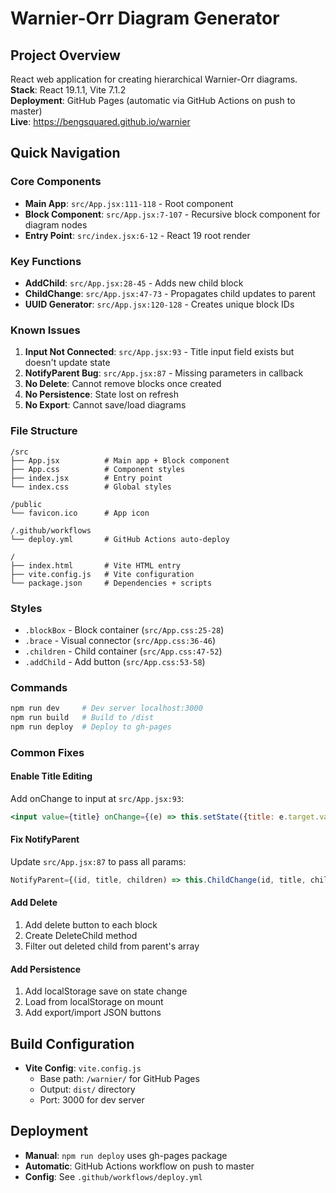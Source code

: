 # Warnier-Orr Diagram Generator

## Project Overview
React web application for creating hierarchical Warnier-Orr diagrams.  
**Stack**: React 19.1.1, Vite 7.1.2  
**Deployment**: GitHub Pages (automatic via GitHub Actions on push to master)  
**Live**: https://bengsquared.github.io/warnier

## Quick Navigation

### Core Components
- **Main App**: `src/App.jsx:111-118` - Root component
- **Block Component**: `src/App.jsx:7-107` - Recursive block component for diagram nodes
- **Entry Point**: `src/index.jsx:6-12` - React 19 root render

### Key Functions
- **AddChild**: `src/App.jsx:28-45` - Adds new child block
- **ChildChange**: `src/App.jsx:47-73` - Propagates child updates to parent
- **UUID Generator**: `src/App.jsx:120-128` - Creates unique block IDs

### Known Issues
1. **Input Not Connected**: `src/App.jsx:93` - Title input field exists but doesn't update state
2. **NotifyParent Bug**: `src/App.jsx:87` - Missing parameters in callback
3. **No Delete**: Cannot remove blocks once created
4. **No Persistence**: State lost on refresh
5. **No Export**: Cannot save/load diagrams

### File Structure
```
/src
├── App.jsx          # Main app + Block component
├── App.css          # Component styles
├── index.jsx        # Entry point
└── index.css        # Global styles

/public
└── favicon.ico      # App icon

/.github/workflows
└── deploy.yml       # GitHub Actions auto-deploy

/
├── index.html       # Vite HTML entry
├── vite.config.js   # Vite configuration
└── package.json     # Dependencies + scripts
```

### Styles
- `.blockBox` - Block container (`src/App.css:25-28`)
- `.brace` - Visual connector (`src/App.css:36-46`)
- `.children` - Child container (`src/App.css:47-52`)
- `.addChild` - Add button (`src/App.css:53-58`)

### Commands
```bash
npm run dev     # Dev server localhost:3000
npm run build   # Build to /dist
npm run deploy  # Deploy to gh-pages
```

### Common Fixes

#### Enable Title Editing
Add onChange to input at `src/App.jsx:93`:
```jsx
<input value={title} onChange={(e) => this.setState({title: e.target.value})} />
```

#### Fix NotifyParent
Update `src/App.jsx:87` to pass all params:
```jsx
NotifyParent={(id, title, children) => this.ChildChange(id, title, children)}
```

#### Add Delete
1. Add delete button to each block
2. Create DeleteChild method
3. Filter out deleted child from parent's array

#### Add Persistence
1. Add localStorage save on state change
2. Load from localStorage on mount
3. Add export/import JSON buttons

## Build Configuration
- **Vite Config**: `vite.config.js`
  - Base path: `/warnier/` for GitHub Pages
  - Output: `dist/` directory
  - Port: 3000 for dev server

## Deployment
- **Manual**: `npm run deploy` uses gh-pages package
- **Automatic**: GitHub Actions workflow on push to master
- **Config**: See `.github/workflows/deploy.yml`